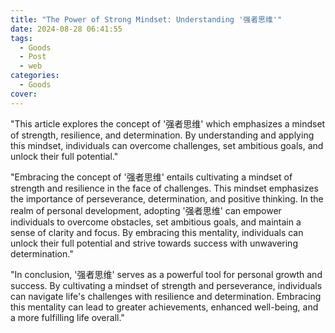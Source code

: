 ```yaml
---
title: "The Power of Strong Mindset: Understanding '强者思维'"
date: 2024-08-28 06:41:55
tags:
  - Goods
  - Post
  - web
categories:
  - Goods
cover: 
---
```


"This article explores the concept of '强者思维' which emphasizes a mindset of strength, resilience, and determination. By understanding and applying this mindset, individuals can overcome challenges, set ambitious goals, and unlock their full potential."

"Embracing the concept of '强者思维' entails cultivating a mindset of strength and resilience in the face of challenges. This mindset emphasizes the importance of perseverance, determination, and positive thinking. In the realm of personal development, adopting '强者思维' can empower individuals to overcome obstacles, set ambitious goals, and maintain a sense of clarity and focus. By embracing this mentality, individuals can unlock their full potential and strive towards success with unwavering determination."

"In conclusion, '强者思维' serves as a powerful tool for personal growth and success. By cultivating a mindset of strength and perseverance, individuals can navigate life's challenges with resilience and determination. Embracing this mentality can lead to greater achievements, enhanced well-being, and a more fulfilling life overall."
